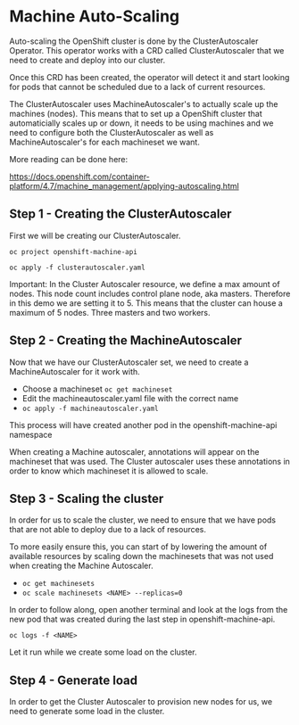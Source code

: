 Machine Auto-Scaling
=========

Auto-scaling the OpenShift cluster is done by the ClusterAutoscaler Operator. This operator works with a CRD called ClusterAutoscaler that we need to create and deploy into our cluster.

Once this CRD has been created, the operator will detect it and start looking for pods that cannot be scheduled due to a lack of current resources.

The ClusterAutoscaler uses MachineAutoscaler's to actually scale up the machines (nodes). This means that to set up a OpenShift cluster that automaticially scales up or down, it needs to be using machines and we need to configure both the ClusterAutoscaler as well as MachineAutoscaler's for each machineset we want.

More reading can be done here:

https://docs.openshift.com/container-platform/4.7/machine_management/applying-autoscaling.html

Step 1 - Creating the ClusterAutoscaler
------------
First we will be creating our ClusterAutoscaler.

`oc project openshift-machine-api`

`oc apply -f clusterautoscaler.yaml`

Important: In the Cluster Autoscaler resource, we define a max amount of nodes. This node count includes control plane node, aka masters. Therefore in this demo we are setting it to 5. This means that the cluster can house a maximum of 5 nodes. Three masters and two workers.


Step 2 - Creating the MachineAutoscaler
------------
Now that we have our ClusterAutoscaler set, we need to create a MachineAutoscaler for it work with.

* Choose a machineset `oc get machineset`
* Edit the machineautoscaler.yaml file with the correct name
* `oc apply -f machineautoscaler.yaml`

This process will have created another pod in the openshift-machine-api namespace

When creating a Machine autoscaler, annotations will appear on the machineset that was used. The Cluster autoscaler uses these annotations in order to know which machineset it is allowed to scale. 

Step 3 - Scaling the cluster
------------
In order for us to scale the cluster, we need to ensure that we have pods that are not able to deploy due to a lack of resources.

To more easily ensure this, you can start of by lowering the amount of available resources by scaling down the machinesets that was not used when creating the Machine Autoscaler.

* `oc get machinesets`
* `oc scale machinesets <NAME> --replicas=0`

In order to follow along, open another terminal and look at the logs from the new pod that was created during the last step in openshift-machine-api.

`oc logs -f <NAME>`

Let it run while we create some load on the cluster.


Step 4 - Generate load
------------
In order to get the Cluster Autoscaler to provision new nodes for us, we need to generate some load in the cluster.